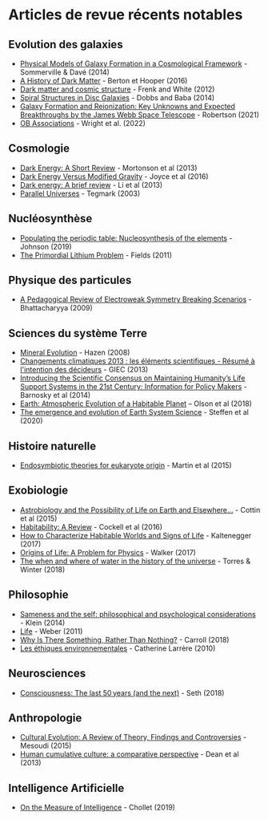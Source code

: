 # Articles de revue récents notables

## Evolution des galaxies

- [Physical Models of Galaxy Formation in a Cosmological Framework](https://arxiv.org/abs/1412.2712) - Sommerville & Davé (2014)
- [A History of Dark Matter](https://arxiv.org/pdf/1605.04909.pdf) - Berton et Hooper (2016)
- [Dark matter and cosmic structure](https://arxiv.org/abs/1210.0544) - Frenk and White (2012)
- [Spiral Structures in Disc Galaxies](https://www.cambridge.org/core/services/aop-cambridge-core/content/view/5AAD9BB4EC87A557728FB2428444814F/S1323358014000319a.pdf/dawes_review_4_spiral_structures_in_disc_galaxies.pdf) - Dobbs and Baba (2014)
- [Galaxy Formation and Reionization: Key Unknowns and Expected Breakthroughs by the James Webb Space Telescope](https://arxiv.org/abs/2110.13160) - Robertson (2021)
- [OB Associations](https://arxiv.org/pdf/2203.10007.pdf) - Wright et al. (2022)

## Cosmologie

- [Dark Energy: A Short Review](https://arxiv.org/abs/1401.0046) - Mortonson et al (2013)
- [Dark Energy Versus Modified Gravity](https://www.annualreviews.org/doi/abs/10.1146/annurev-nucl-102115-044553) - Joyce et al (2016)
- [Dark energy: A brief review](https://link.springer.com/article/10.1007/s11467-013-0300-5) - Li et al (2013)
- [Parallel Universes](https://space.mit.edu/home/tegmark/multiverse.pdf) - Tegmark (2003)

## Nucléosynthèse

- [Populating the periodic table: Nucleosynthesis of the elements](https://science.sciencemag.org/content/363/6426/474) - Johnson (2019)
- [The Primordial Lithium Problem](https://www.annualreviews.org/doi/10.1146/annurev-nucl-102010-130445) - Fields (2011)

## Physique des particules

- [A Pedagogical Review of Electroweak Symmetry Breaking Scenarios](https://arxiv.org/abs/0910.5095) - Bhattacharyya (2009)

## Sciences du système Terre

- [Mineral Evolution](https://hazen.carnegiescience.edu/sites/hazen.gl.ciw.edu/files/242-Hazen-AmMin-2008.pdf) - Hazen (2008)
- [Changements climatiques 2013 : les éléments scientifiques - Résumé à l'intention des décideurs](https://www.ipcc.ch/site/assets/uploads/2018/03/WG1AR5_SPM_brochure_fr.pdf) - GIEC (2013)
- [Introducing the Scientific Consensus on Maintaining Humanity’s Life Support Systems in the 21st Century: Information for Policy Makers](https://journals.sagepub.com/doi/abs/10.1177/2053019613516290) - Barnosky et al (2014)
- [Earth: Atmospheric Evolution of a Habitable Planet](https://arxiv.org/ftp/arxiv/papers/1803/1803.05967.pdf) – Olson et al (2018)
- [The emergence and evolution of Earth System Science](https://www.nature.com/articles/s43017-019-0005-6?proof=trueHere) - Steffen et al (2020)

## Histoire naturelle

- [Endosymbiotic theories for eukaryote origin](https://royalsocietypublishing.org/doi/full/10.1098/rstb.2014.0330#d3e446) - Martin et al (2015)

## Exobiologie

- [Astrobiology and the Possibility of Life on Earth and Elsewhere…](https://link.springer.com/article/10.1007/s11214-015-0196-1) - Cottin et al (2015)
- [Habitability: A Review](https://www.liebertpub.com/doi/full/10.1089/ast.2015.1295) - Cockell et al (2016)
- [How to Characterize Habitable Worlds and Signs of Life](https://www.annualreviews.org/doi/abs/10.1146/annurev-astro-082214-122238) - Kaltenegger (2017)
- [Origins of Life: A Problem for Physics](https://arxiv.org/abs/1705.08073) - Walker (2017)
- [The when and where of water in the history of the universe](https://arxiv.org/pdf/1803.01452.pdf) - Torres & Winter (2018)

## Philosophie

- [Sameness and the self: philosophical and psychological considerations](https://www.frontiersin.org/articles/10.3389/fpsyg.2014.00029/full) - Klein (2014)
- [Life](https://plato.stanford.edu/entries/life/) - Weber (2011)
- [Why Is There Something, Rather Than Nothing?](https://arxiv.org/abs/1802.02231) - Carroll (2018)
- [Les éthiques environnementales](https://www.cairn.info/revue-natures-sciences-societes-2010-4-page-405.htm) - Catherine Larrère (2010)

## Neurosciences

- [Consciousness: The last 50 years (and the next)](https://journals.sagepub.com/doi/full/10.1177/2398212818816019) - Seth (2018)

## Anthropologie

- [Cultural Evolution: A Review of Theory, Findings and Controversies](https://static1.squarespace.com/static/5796624746c3c4b7ae13b2b2/t/57a1ebc0e58c6213276dc287/1470229441814/Mesoudi_EvolBiol_2015.pdf) - Mesoudi (2015)
- [Human cumulative culture: a comparative perspective](https://onlinelibrary.wiley.com/doi/abs/10.1111/brv.12053) - Dean et al (2013)

## Intelligence Artificielle

- [On the Measure of Intelligence](https://arxiv.org/abs/1911.01547) - Chollet (2019)
